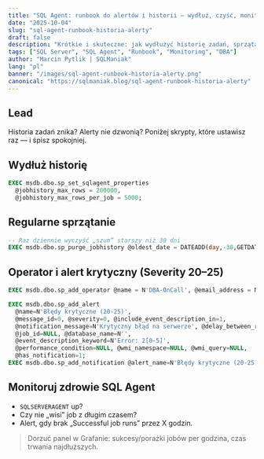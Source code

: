 ```yaml
---
title: "SQL Agent: runbook do alertów i historii — wydłuż, czyść, monitoruj"
date: "2025-10-04"
slug: "sql-agent-runbook-historia-alerty"
draft: false
description: "Krótkie i skuteczne: jak wydłużyć historię zadań, sprzątać ją automatycznie, oraz zakładać alerty i operatorów bez klikania."
tags: ["SQL Server", "SQL Agent", "Runbook", "Monitoring", "DBA"]
author: "Marcin Pytlik | SQLManiak"
lang: "pl"
banner: "/images/sql-agent-runbook-historia-alerty.png"
canonical: "https://sqlmaniak.blog/sql-agent-runbook-historia-alerty"
---
```


Lead
----
Historia zadań znika? Alerty nie dzwonią? Poniżej skrypty, które ustawisz raz — i śpisz spokojniej.

## Wydłuż historię
```sql
EXEC msdb.dbo.sp_set_sqlagent_properties
  @jobhistory_max_rows = 200000,
  @jobhistory_max_rows_per_job = 5000;
```

## Regularne sprzątanie
```sql
-- Raz dziennie wyczyść „szum” starszy niż 30 dni
EXEC msdb.dbo.sp_purge_jobhistory @oldest_date = DATEADD(day,-30,GETDATE());
```

## Operator i alert krytyczny (Severity 20–25)
```sql
EXEC msdb.dbo.sp_add_operator @name = N'DBA-OnCall', @email_address = N'dba@contoso.local';

EXEC msdb.dbo.sp_add_alert
  @name=N'Błędy krytyczne (20-25)',
  @message_id=0, @severity=0, @include_event_description_in=1,
  @notification_message=N'Krytyczny błąd na serwerze', @delay_between_responses=600,
  @job_id=NULL, @database_name=N'',
  @event_description_keyword=N'Error: 2[0-5]',
  @performance_condition=NULL, @wmi_namespace=NULL, @wmi_query=NULL,
  @has_notification=1;
EXEC msdb.dbo.sp_add_notification @alert_name=N'Błędy krytyczne (20-25)', @operator_name=N'DBA-OnCall', @notification_method=1;
```

## Monitoruj zdrowie SQL Agent
- `SQLSERVERAGENT` up?  
- Czy nie „wisi” job z długim czasem?  
- Alert, gdy brak „Successful job runs” przez X godzin.

> Dorzuć panel w Grafanie: sukcesy/porażki jobów per godzina, czas trwania najdłuższych.

